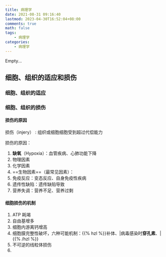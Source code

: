 ```yaml
---
title: 病理学
date: 2021-08-31 09:16:40
lastmod: 2023-04-30T16:52:04+08:00
comments: true
math: false
tags:
    - 病理学
categories:
    - 病理学
---
```


Empty...

<!--more-->

## 细胞、组织的适应和损伤

### 细胞、组织的适应

### 细胞、组织的损伤

#### 损伤的原因

损伤（injery）
: 组织或细胞细胞受到超过代偿能力

<!-- 病因学 -->

损伤的原因：
1. **缺氧**（Hypoxia）：血管疾病、心肺功能下降
2. 物理因素
3. 化学因素
4. ==生物因素==（最常见因素）：
5. 免疫反应：变态反应、自身免疫性疾病
6. 遗传性缺陷：遗传缺陷导致
7. 营养失调：营养不足、营养过剩

#### 细胞损伤的机制

1. ATP 耗竭
2. 自由基增多
3. 细胞内游离钙增高
4. 细胞膜完整性破坏，六种可能机制：{{% hzl %}}补体、|病毒感染时**穿孔素**、|{{% /hzl %}}
5. 不可逆的线粒体损伤
6.
